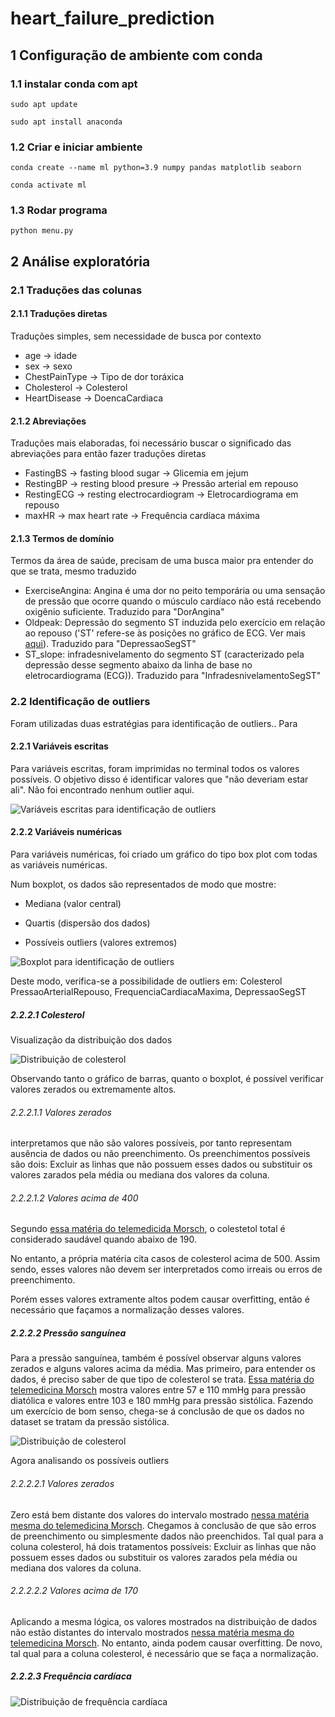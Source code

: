 # heart_failure_prediction

## 1 Configuração de ambiente com conda

### 1.1 instalar conda com apt
    sudo apt update

    sudo apt install anaconda

### 1.2 Criar e iniciar ambiente

    conda create --name ml python=3.9 numpy pandas matplotlib seaborn

    conda activate ml

### 1.3 Rodar programa

    python menu.py

## 2 Análise exploratória

### 2.1 Traduções das colunas

#### 2.1.1 Traduções diretas
Traduções simples, sem necessidade de busca por contexto

- age -> idade
- sex -> sexo
- ChestPainType -> Tipo de dor toráxica
- Cholesterol -> Colesterol
- HeartDisease -> DoencaCardiaca

  
#### 2.1.2 Abreviações
Traduções mais elaboradas, foi necessário buscar o significado das abreviações para então fazer traduções diretas

- FastingBS -> fasting blood sugar -> Glicemia em jejum
- RestingBP -> resting blood presure -> Pressão arterial em repouso
- RestingECG -> resting electrocardiogram -> Eletrocardiograma em repouso
- maxHR -> max heart rate -> Frequência cardíaca máxima

#### 2.1.3 Termos de domínio
Termos da área de saúde, precisam de uma busca maior pra entender do que se trata, mesmo traduzido

- ExerciseAngina: Angina é uma dor no peito temporária ou uma sensação de pressão que ocorre quando o músculo cardíaco não está recebendo oxigênio suficiente. Traduzido para "DorAngina"
- Oldpeak: Depressão do segmento ST induzida pelo exercício em relação ao repouso ('ST' refere-se às posições no gráfico de ECG. Ver mais [aqui](https://litfl.com/st-segment-ecg-library/)). Traduzido para "DepressaoSegST"
- ST_slope: infradesnivelamento do segmento ST (caracterizado pela depressão desse segmento abaixo da linha de base no eletrocardiograma (ECG)). Traduzido para "InfradesnivelamentoSegST"

### 2.2 Identificação de outliers

Foram utilizadas duas estratégias para identificação de outliers.. Para 

#### 2.2.1 Variáveis escritas
Para variáveis escritas, foram imprimidas no terminal todos os valores possíveis. O objetivo disso é identificar valores que "não deveriam estar ali". Não foi encontrado nenhum outlier aqui.

![Variáveis escritas para identificação de outliers](/assets/Variaveis%20escritas.png)

#### 2.2.2 Variáveis numéricas
Para variáveis numéricas, foi criado um gráfico do tipo box plot com todas as variáveis numéricas.

Num boxplot, os dados são representados de modo que mostre:

- Mediana (valor central)

- Quartis (dispersão dos dados)

- Possíveis outliers (valores extremos)

![Boxplot para identificação de outliers](/assets/Boxplot.png)

Deste modo, verifica-se a possibilidade de outliers em: Colesterol PressaoArterialRepouso, FrequenciaCardiacaMaxima, DepressaoSegST

##### 2.2.2.1 Colesterol

Visualização da distribuição dos dados

![Distribuição de colesterol](/assets/dist_colesterol.png)

Observando tanto o gráfico de barras, quanto o boxplot, é possível verificar valores zerados ou extremamente altos.


###### 2.2.2.1.1 Valores zerados
interpretamos que não são valores possíveis, por tanto representam ausência de dados ou não preenchimento. Os preenchimentos possíveis são dois: Excluir as linhas que não possuem esses dados ou substituir os valores zarados pela média ou mediana dos valores da coluna.

###### 2.2.2.1.2 Valores acima de 400
Segundo [essa matéria do telemedicida Morsch](https://telemedicinamorsch.com.br/blog/colesterol-alto?srsltid=AfmBOoo1VX7_ERXKow-IqOWyFhwVE9fQU6aA82t8tDxyav6zodjMflQ3), o colestetol total é considerado saudável quando abaixo de 190. 

No entanto, a própria matéria cita casos de colesterol acima de 500. Assim sendo, esses valores não devem ser interpretados como irreais ou erros de preenchimento.

Porém esses valores extramente altos podem causar overfitting, então é necessário que façamos a normalização desses valores.


##### 2.2.2.2 Pressão sanguínea 

Para a pressão sanguínea, também é possível observar alguns valores zerados e alguns valores acima da média. Mas primeiro, para entender os dados, é preciso saber de que tipo de colesterol se trata. [Essa matéria do telemedicina Morsch](https://telemedicinamorsch.com.br/blog/tabela-de-pressao-arterial?srsltid=AfmBOooJWKinr68IJn031KjYffJNxsqZsAfGmvL5t24zitmYtQsIlraX) mostra valores entre 57 e 110 mmHg para pressão diatólica e valores entre 103 e 180 mmHg para pressão sistólica. Fazendo um exercício de bom senso, chega-se á conclusão de que os dados no dataset se tratam da pressão sistólica.

![Distribuição de colesterol](/assets/dist_pressao.png)


Agora analisando os possíveis outliers

###### 2.2.2.2.1 Valores zerados

Zero está bem distante dos valores do intervalo mostrado [nessa matéria mesma do telemedicina Morsch](https://telemedicinamorsch.com.br/blog/tabela-de-pressao-arterial?srsltid=AfmBOooJWKinr68IJn031KjYffJNxsqZsAfGmvL5t24zitmYtQsIlraX). Chegamos à conclusão de que são erros de preenchimento ou simplesmente dados não preenchidos. Tal qual para a coluna colesterol, há dois tratamentos possíveis: Excluir as linhas que não possuem esses dados ou substituir os valores zarados pela média ou mediana dos valores da coluna.


###### 2.2.2.2.2 Valores acima de 170

Aplicando a mesma lógica, os valores mostrados na distribuição de dados não estão distantes do intervalo mostrados [nessa matéria mesma do telemedicina Morsch](https://telemedicinamorsch.com.br/blog/tabela-de-pressao-arterial?srsltid=AfmBOooJWKinr68IJn031KjYffJNxsqZsAfGmvL5t24zitmYtQsIlraX). No entanto, ainda podem causar overfitting. De novo, tal qual para a coluna colesterol, é necessário que se faça a normalização.


##### 2.2.2.3 Frequência cardíaca

![Distribuição de frequência cardíaca](/assets/dist_freq_car.png)